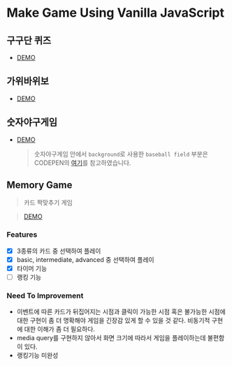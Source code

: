 # Make Game Using Vanilla JavaScript

## 구구단 퀴즈
  - [DEMO](https://codepen.io/jjanmo/pen/GRgMBRp?editors=0010)

## 가위바위보
  - [DEMO](https://codepen.io/jjanmo/pen/abOogBM)

## 숫자야구게임
  - [DEMO](https://codepen.io/jjanmo/pen/WNvrGex)
  
    > 숫자야구게임 안에서 `background`로 사용한 `baseball field` 부분은 CODEPEN의 [여기](https://codepen.io/AniG2017/pen/dZYeLQ)를 참고하였습니다.

## Memory Game
> 카드 짝맞추기 게임

> [DEMO](https://48f1l.csb.app/)
### Features
- [x] 3종류의 카드 중 선택하여 플레이
- [x] basic, intermediate, advanced 중 선택하여 플레이
- [x] 타이머 기능
- [ ] 랭킹 기능
 
### Need To Improvement
- 이벤트에 따른 카드가 뒤집어지는 시점과 클릭이 가능한 시점 혹은 불가능한 시점에 대한 구현이 좀 더 명확해야 게임을 긴장감 있게 할 수 있을 것 같다. 비동기적 구현에 대한 이해가 좀 더 필요하다.
- media query를 구현하지 않아서 화면 크기에 따라서 게임을 플레이하는데 불편함이 있다. 
- 랭킹기능 미완성

